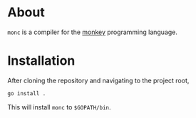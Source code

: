 # About

`monc` is a compiler for the [monkey] programming language.

[monkey]: https://monkeylang.org/

# Installation

After cloning the repository and navigating to the project root,

```sh
go install .
```

This will install `monc` to `$GOPATH/bin`.

